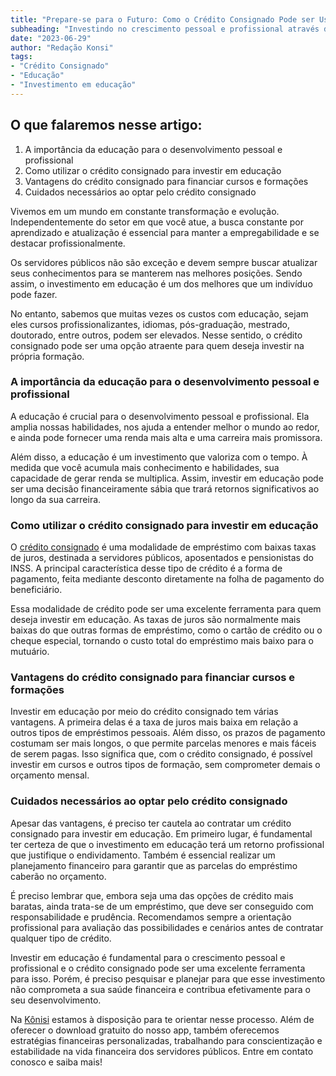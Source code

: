 ```yaml
---
title: "Prepare-se para o Futuro: Como o Crédito Consignado Pode ser Usado para Investir em Educação"
subheading: "Investindo no crescimento pessoal e profissional através do crédito consignado"
date: "2023-06-29"
author: "Redação Konsi"
tags:
- "Crédito Consignado"
- "Educação"
- "Investimento em educação"
---
```

## O que falaremos nesse artigo:
1. A importância da educação para o desenvolvimento pessoal e profissional
2. Como utilizar o crédito consignado para investir em educação
3. Vantagens do crédito consignado para financiar cursos e formações
4. Cuidados necessários ao optar pelo crédito consignado

Vivemos em um mundo em constante transformação e evolução. Independentemente do setor em que você atue, a busca constante por aprendizado e atualização é essencial para manter a empregabilidade e se destacar profissionalmente.

Os servidores públicos não são exceção e devem sempre buscar atualizar seus conhecimentos para se manterem nas melhores posições. Sendo assim, o investimento em educação é um dos melhores que um indivíduo pode fazer.

No entanto, sabemos que muitas vezes os custos com educação, sejam eles cursos profissionalizantes, idiomas, pós-graduação, mestrado, doutorado, entre outros, podem ser elevados. Nesse sentido, o crédito consignado pode ser uma opção atraente para quem deseja investir na própria formação.

### A importância da educação para o desenvolvimento pessoal e profissional

A educação é crucial para o desenvolvimento pessoal e profissional. Ela amplia nossas habilidades, nos ajuda a entender melhor o mundo ao redor, e ainda pode fornecer uma renda mais alta e uma carreira mais promissora.

Além disso, a educação é um investimento que valoriza com o tempo. À medida que você acumula mais conhecimento e habilidades, sua capacidade de gerar renda se multiplica. Assim, investir em educação pode ser uma decisão financeiramente sábia que trará retornos significativos ao longo da sua carreira.

### Como utilizar o crédito consignado para investir em educação

O [crédito consignado](https://konsi.com.br/postagens/5-motivos-para-escolher-o-credito-consignado-publico.md) é uma modalidade de empréstimo com baixas taxas de juros, destinada a servidores públicos, aposentados e pensionistas do INSS. A principal característica desse tipo de crédito é a forma de pagamento, feita mediante desconto diretamente na folha de pagamento do beneficiário.

Essa modalidade de crédito pode ser uma excelente ferramenta para quem deseja investir em educação. As taxas de juros são normalmente mais baixas do que outras formas de empréstimo, como o cartão de crédito ou o cheque especial, tornando o custo total do empréstimo mais baixo para o mutuário.

### Vantagens do crédito consignado para financiar cursos e formações

Investir em educação por meio do crédito consignado tem várias vantagens. A primeira delas é a taxa de juros mais baixa em relação a outros tipos de empréstimos pessoais. Além disso, os prazos de pagamento costumam ser mais longos, o que permite parcelas menores e mais fáceis de serem pagas. Isso significa que, com o crédito consignado, é possível investir em cursos e outros tipos de formação, sem comprometer demais o orçamento mensal.

### Cuidados necessários ao optar pelo crédito consignado

Apesar das vantagens, é preciso ter cautela ao contratar um crédito consignado para investir em educação. Em primeiro lugar, é fundamental ter certeza de que o investimento em educação terá um retorno profissional que justifique o endividamento. Também é essencial realizar um planejamento financeiro para garantir que as parcelas do empréstimo caberão no orçamento.

É preciso lembrar que, embora seja uma das opções de crédito mais baratas, ainda trata-se de um empréstimo, que deve ser conseguido com responsabilidade e prudência. Recomendamos sempre a orientação profissional para avaliação das possibilidades e cenários antes de contratar qualquer tipo de crédito.

Investir em educação é fundamental para o crescimento pessoal e profissional e o crédito consignado pode ser uma excelente ferramenta para isso. Porém, é preciso pesquisar e planejar para que esse investimento não comprometa a sua saúde financeira e contribua efetivamente para o seu desenvolvimento.

Na [Kônisi](https://konsi.com.br/) estamos à disposição para te orientar nesse processo. Além de oferecer o download gratuito do nosso app, também oferecemos estratégias financeiras personalizadas, trabalhando para conscientização e estabilidade na vida financeira dos servidores públicos. Entre em contato conosco e saiba mais!
